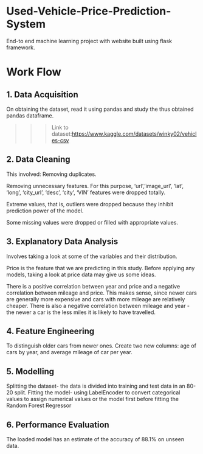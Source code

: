 # Used-Vehicle-Price-Prediction-System
End-to end machine learning project with website built using flask framework.

# Work Flow
## 1. Data Acquisition 
On obtaining the dataset, read it using pandas and study the thus obtained pandas dataframe. 
>>>Link to dataset:https://www.kaggle.com/datasets/winky02/vehicles-csv

## 2. Data Cleaning 
This involved:
Removing duplicates.

Removing unnecessary features. For this purpose, ‘url’,’image_url’, ‘lat’, ‘long’, ‘city_url’, 
‘desc’, ‘city’, ‘VIN’ features were dropped totally.

Extreme values, that is, outliers were dropped because they inhibit prediction power of the 
model. 

Some missing values were dropped or filled with appropriate values.

## 3. Explanatory Data Analysis 

Involves taking a look at some of the variables and their distribution. 

Price is the feature that we are predicting in this study. Before applying any models, taking a 
look at price data may give us some ideas. 

There is a positive correlation between year and price and a negative correlation 
between mileage and price. This makes sense, since newer cars are generally more expensive and 
cars with more mileage are relatively cheaper. There is also  a negative correlation between 
mileage and year - the newer a car is the less miles it is likely to have travelled.

## 4. Feature Engineering 

To distinguish older cars from newer ones. Create two new columns: age of cars by year, and 
average mileage of car per year. 

## 5. Modelling

Splitting the dataset- the data is divided into training and test data in an 80-20 split. 
Fitting the model- using LabelEncoder to convert categorical values to assign numerical values or the 
model first before fitting the Random Forest Regressor

## 6. Performance Evaluation
The loaded model has an estimate of the accuracy of 88.1% on unseen data. 




